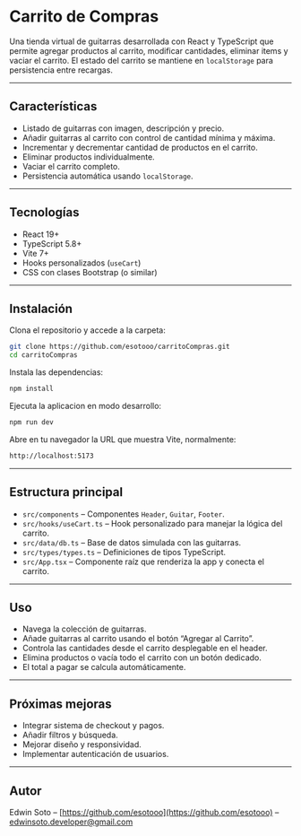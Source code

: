 # Carrito de Compras

Una tienda virtual de guitarras desarrollada con React y TypeScript que permite agregar productos al carrito, modificar cantidades, eliminar items y vaciar el carrito. El estado del carrito se mantiene en `localStorage` para persistencia entre recargas.

---

## Características

- Listado de guitarras con imagen, descripción y precio.
- Añadir guitarras al carrito con control de cantidad mínima y máxima.
- Incrementar y decrementar cantidad de productos en el carrito.
- Eliminar productos individualmente.
- Vaciar el carrito completo.
- Persistencia automática usando `localStorage`.

---

## Tecnologías

- React 19+
- TypeScript 5.8+
- Vite 7+
- Hooks personalizados (`useCart`)
- CSS con clases Bootstrap (o similar)

---

## Instalación

Clona el repositorio y accede a la carpeta:

```bash
git clone https://github.com/esotooo/carritoCompras.git
cd carritoCompras
```

Instala las dependencias:

```bash
npm install
```

Ejecuta la aplicacion en modo desarrollo:

```bash
npm run dev
```

Abre en tu navegador la URL que muestra Vite, normalmente:

```bash
http://localhost:5173
```
---

## Estructura principal

- `src/components` – Componentes `Header`, `Guitar`, `Footer`.
- `src/hooks/useCart.ts` – Hook personalizado para manejar la lógica del carrito.
- `src/data/db.ts` – Base de datos simulada con las guitarras.
- `src/types/types.ts` – Definiciones de tipos TypeScript.
- `src/App.tsx` – Componente raíz que renderiza la app y conecta el carrito.

---

## Uso

- Navega la colección de guitarras.
- Añade guitarras al carrito usando el botón “Agregar al Carrito”.
- Controla las cantidades desde el carrito desplegable en el header.
- Elimina productos o vacía todo el carrito con un botón dedicado.
- El total a pagar se calcula automáticamente.

---

## Próximas mejoras

- Integrar sistema de checkout y pagos.
- Añadir filtros y búsqueda.
- Mejorar diseño y responsividad.
- Implementar autenticación de usuarios.

---

## Autor

Edwin Soto – [https://github.com/esotooo](https://github.com/esotooo) – edwinsoto.developer@gmail.com

